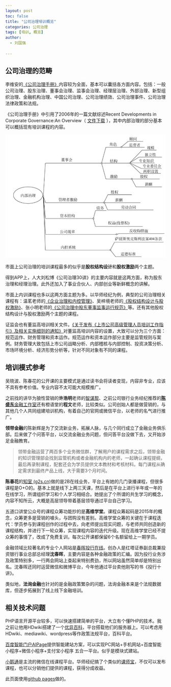 ```yaml
---
layout: post
toc: false
title: "公司治理培训概览"
categories: 公司治理
tags: [培训, 概览]
author:
  - 刘国强

---
```


## 公司治理的范畴

李维安的[《公司治理手册》](https://item.jd.com/11768176.html?cu=true)内容较为全面，基本可以囊括各方面内容。包括：一般公司治理、股东治理、董事会治理、监事会治理、经理层治理、外部治理、新型组织治理、金融机构治理、中国公司治理、公司治理绩效、公司治理事件、公司治理法律政策和法规。

《公司治理手册》中引用了2006年的一篇文献综述Recent Developments in Corporate Governance:An Overview（ [文件下载](/files/gillan2006.pdf) ），其中内部治理的部分基本可以概括现有培训课程的内容。

![internal](/images/internal.png)

市面上公司治理的培训课程最多的似乎是**股权结构设计**和**股权激励**两个主题。

得到APP上，人大刘松博《公司治理30讲》的主要内容就是这两方面，称为股东治理和经理治理。此外还加入了事业合伙人、内部创业等新鲜概念的讲解。

市面上内训课程也多以这两方面主题为多。以华师经纪为例，典型的公司治理相关课程有：温茗老师的[《企业治理和内控管理》](http://www.huashijingji.com/course_details?courseid=25707)、吴梓境老师的[《股权结构设计与股权激励》](http://www.huashijingji.com/course_details?courseid=5675#anchor_2)、张小明老师的[《公司治理中股东董事监事运行规范》](http://www.huashijingji.com/course_details?courseid=13528)等。还有其他股权结构设计与股权激励两个主题的课程。

证监会也有董监高培训相关文件。[《关于发布《上市公司高级管理人员培训工作指引》及相关实施细则的通知》](http://www.csrc.gov.cn/pub/newsite/flb/flfg/bmgf/ssgs/gszl/201012/t20101231_189742.html)对董监高培训内容的设置，大致可以分为三个方面：规范运作、财务管理和资本运作。规范运作和资本运作部分主要是监管规则与案例。财务管理大致包括上市公司战略分析、内部稽核与内部控制、投资决策分析、市场环境分析、经济形势分析等，针对不同对象有不同的课程。

## 培训模式参考

吴晓波、陈春花的公开课的主要模式是通过读书会将读者变现，内容非专业，应该不具有参考价值。专业内容不太可能大规模推广。

之前找的讲华为狼性营销的**许浩明**老师的[智谋帮](http://www.zmbthink.com/gywm)、之前公司银行业务经纪推荐的[**陈盛东**金融工作室](http://chenshengdong.net/)还有橙语堂的**程文**老师，比较类似。公司创始人都是做营销的，与其他几个人共同组建培训机构，有着自己的官网或微信平台，以老师的名气进行推广。

**领带金融**的陈新辉是为了交流新业务，拓展人脉，与几个同行成立了金融业务俱乐部。后来做了个问答平台，以交流金融业务问题，但问答平台没做下去，又开始涉足金融教育。

> 领带金融运营了两百多个业务微信群，了解用户的课程需求之后，领带金融的知识管理部会找到监管机构或者金融机构内的老师，一起确认课程提纲，最后再录制课程，配套还会为学员提供文本教材和考核材料。每门课程从确定需求到最终产品上线，大于需要3个月时间。

**陈春花**的[知室 (g2s.cn)](https://www.g2s.cn/)做的是2B在线业务，平台上有她的几门录播课程，但很多课程是O+O的。基本上就是线下上两三天课，然后是在平台上进行半年或一年的在线学习，所谓组织学习和个人学习相结合。她提出了个所谓的共生学习的概念，内容不知所云，大概是高层领导带着基层领导通过平台自己学习。

五道口讲堂公众号的课程众筹功能抄的是**高维学堂**。课程众筹起码是2015年的概念，众筹更多是营销的噱头，与团购没有差别。高维学堂众筹的关键在于课程迭代：学员参与到课程创作的过程中去，向老师提出现实问题，与老师共同创造新的课程结构，并进行下一轮众筹，实现课程内容的迭代升级。现在高维学堂已经不提众筹的事情了，改成了免费复训，每次公开课都保留6个名额留给上一期学员。

金融领域比较著名的专业个人网站是[春晖投行在线](http://www.shenchunhui.com/)。创办人是红塔证券副总裁兼投资银行事业总部总经理**沈春晖**，主要内容是各种金融政策的汇编。因为投行业务涉及政策特别多，一行两会网站上查起来特别费劲，所以网站虽然简单却是特别出名。沈春晖还同时运营微信和微博平台，今年他通过平台卖他刚写的书《投行十讲》。

类似地，**法询金融**也针对的是金融政策繁杂的问题，法询金融本来是个法规数据库，但逐步拓展到了线上线下金融培训。

## 相关技术问题

PHP语言开源平台较多，可以快速搭建简单的平台，大立有个懂PHP的技术。我之前让他用HDwiki搭建了一个[优异百科](http://wiki.wdkedu.cn/)，平台搭载他们的服务器上。可以考虑用HDwiki、mediawiki、wordpress等作政策法规平台，百科平台。

[百度智能门户AIPage](https://aipage.bce.baidu.com/price)提供智能建站方案，可以实现PC网站+手机网站+百度智能小程序+微信小程序+支付宝小程序 五合一平台。似乎是模块式建站。

[小鹅通](https://www.xiaoe-tech.com/)是主流的微信在线课程平台。华师经纪搞了个类似的[课师宝](www.91renrenshi.com/)，不仅可以发布课程，也可以分销他们提供的课程，获得分成收益。

此页面使用[github pages](https://pages.github.com/)做的。